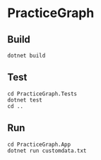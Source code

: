# PracticeGraph

## Build
```
dotnet build
```

## Test
```
cd PracticeGraph.Tests
dotnet test
cd ..
```

## Run
```
cd PracticeGraph.App
dotnet run customdata.txt
```
